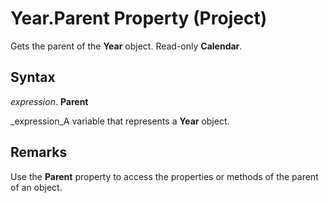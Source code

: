 
# Year.Parent Property (Project)

Gets the parent of the  **Year** object. Read-only **Calendar**.


## Syntax

 _expression_. **Parent**

 _expression_A variable that represents a  **Year** object.


## Remarks

Use the  **Parent** property to access the properties or methods of the parent of an object.

